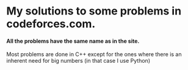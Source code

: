 # My solutions to some problems in codeforces.com.

#### All the problems have the same name as in the site.

Most problems are done in C++ except for the ones where there is an inherent need for big numbers (in that case I use Python)
